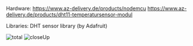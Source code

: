 Hardware:
https://www.az-delivery.de/products/nodemcu
https://www.az-delivery.de/products/dht11-temperatursensor-modul

Libraries:
DHT sensor library (by Adafruit)

![total](http://url/to/Total.jpg)
![closeUp](http://url/to/CloseUp.jpg)